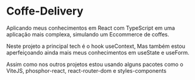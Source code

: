 # Coffe-Delivery
Aplicando meus conhecimentos em React com TypeScript em uma aplicação mais complexa, simulando um Eccommerce de coffes.

Neste projeto a principal tech é o hook useContext, Mas também estou aperfeiçoando ainda mais meus conhecimentos em useState e useForm.

Assim como nos outros projetos estou usando alguns pacotes como o ViteJS, phosphor-react, react-router-dom e styles-components
